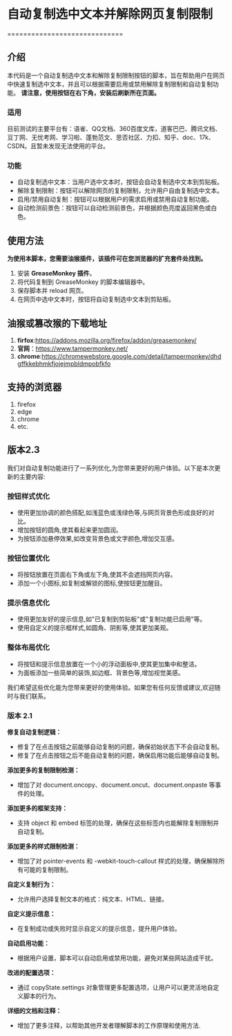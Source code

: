 # **自动复制选中文本并解除网页复制限制**
=============================
## 介绍

本代码是一个自动复制选中文本和解除复制限制按钮的脚本，旨在帮助用户在网页中快速复制选中文本，并且可以根据需要启用或禁用解除复制限制和自动复制功能。
**请注意，使用按钮在右下角，安装后刷新所在页面。**

### 适用
目前测试的主要平台有：语雀、QQ文档、360百度文库，道客巴巴、腾讯文档、豆丁网、无忧考网、学习啦、蓬勃范文、思否社区、力扣、知乎、doc、17k、CSDN。且暂未发现无法使用的平台。
### 功能

* 自动复制选中文本：当用户选中文本时，按钮会自动复制选中文本到剪贴板。
* 解除复制限制：按钮可以解除网页的复制限制，允许用户自由复制选中文本。
* 启用/禁用自动复制：按钮可以根据用户的需求启用或禁用自动复制功能。
* 自动检测前景色：按钮可以自动检测前景色，并根据颜色亮度返回黑色或白色。

## 使用方法
**为使用本脚本，您需要油猴插件，该插件可在您浏览器的扩充套件处找到。**
1. 安装 **GreaseMonkey 插件**。
2. 将代码复制到 GreaseMonkey 的脚本编辑器中。
3. 保存脚本并 reload 网页。
4. 在网页中选中文本时，按钮将自动复制选中文本到剪贴板。

## 油猴或篡改猴的下载地址
1. **firfox**:https://addons.mozilla.org/firefox/addon/greasemonkey/
2. **官网**：https://www.tampermonkey.net/
3. **chrome**:https://chromewebstore.google.com/detail/tampermonkey/dhdgffkkebhmkfjojejmpbldmpobfkfo

## 支持的浏览器
1. firefox
2. edge
3. chrome
4. etc.

## 版本2.3

我们对自动复制功能进行了一系列优化,为您带来更好的用户体验。以下是本次更新的主要内容:

### 按钮样式优化
- 使用更加协调的颜色搭配,如浅蓝色或浅绿色等,与网页背景色形成良好的对比。
- 增加按钮的圆角,使其看起来更加圆润。
- 为按钮添加悬停效果,如改变背景色或文字颜色,增加交互感。

### 按钮位置优化
- 将按钮放置在页面右下角或左下角,使其不会遮挡网页内容。
- 添加一个小图标,如复制或解锁的图标,使按钮更加醒目。

### 提示信息优化
- 使用更加友好的提示信息,如"已复制到剪贴板"或"复制功能已启用"等。
- 使用自定义的提示框样式,如圆角、阴影等,使其更加美观。

### 整体布局优化
- 将按钮和提示信息放置在一个小的浮动面板中,使其更加集中和整洁。
- 为面板添加一些简单的装饰,如边框、背景色等,增加视觉美感。

我们希望这些优化能为您带来更好的使用体验。如果您有任何反馈或建议,欢迎随时与我们联系。

### **版本 2.1**

**修复自动复制逻辑：**
- 修复了在点击按钮之前能够自动复制的问题，确保初始状态下不会自动复制。
- 修复了在点击按钮之后不能自动复制的问题，确保启用功能后能够自动复制。

**添加更多的复制限制检测：**
- 增加了对 document.oncopy、document.oncut、document.onpaste 等事件的处理。

**添加更多的框架支持：**
- 支持 object 和 embed 标签的处理，确保在这些标签内也能解除复制限制并自动复制。

**添加更多的样式限制检测：**
- 增加了对 pointer-events 和 -webkit-touch-callout 样式的处理，确保解除所有可能的复制限制。

**自定义复制行为：**
- 允许用户选择复制文本的格式：纯文本、HTML、链接。

**自定义提示信息：**
- 在复制成功或失败时显示自定义的提示信息，提升用户体验。

**自动启用功能：**
- 根据用户设置，脚本可以自动启用或禁用功能，避免对某些网站造成干扰。

**改进的配置选项：**
- 通过 copyState.settings 对象管理更多配置选项，让用户可以更灵活地自定义脚本的行为。

**详细的文档和注释：**
- 增加了更多注释，以帮助其他开发者理解脚本的工作原理和使用方法.
